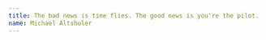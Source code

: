 ```yaml
---
title: The bad news is time flies. The good news is you're the pilot.
name: Michael Altshuler
---
```

